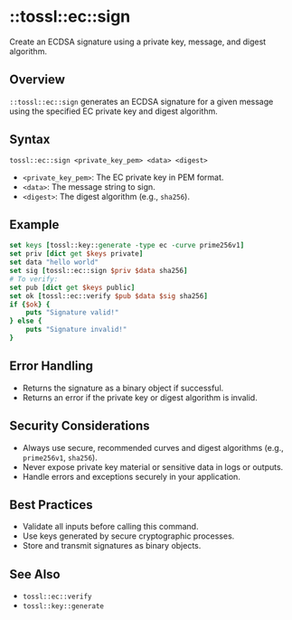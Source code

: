# ::tossl::ec::sign

Create an ECDSA signature using a private key, message, and digest algorithm.

## Overview

`::tossl::ec::sign` generates an ECDSA signature for a given message using the specified EC private key and digest algorithm.

## Syntax

```
tossl::ec::sign <private_key_pem> <data> <digest>
```

- `<private_key_pem>`: The EC private key in PEM format.
- `<data>`: The message string to sign.
- `<digest>`: The digest algorithm (e.g., `sha256`).

## Example

```tcl
set keys [tossl::key::generate -type ec -curve prime256v1]
set priv [dict get $keys private]
set data "hello world"
set sig [tossl::ec::sign $priv $data sha256]
# To verify:
set pub [dict get $keys public]
set ok [tossl::ec::verify $pub $data $sig sha256]
if {$ok} {
    puts "Signature valid!"
} else {
    puts "Signature invalid!"
}
```

## Error Handling

- Returns the signature as a binary object if successful.
- Returns an error if the private key or digest algorithm is invalid.

## Security Considerations

- Always use secure, recommended curves and digest algorithms (e.g., `prime256v1`, `sha256`).
- Never expose private key material or sensitive data in logs or outputs.
- Handle errors and exceptions securely in your application.

## Best Practices

- Validate all inputs before calling this command.
- Use keys generated by secure cryptographic processes.
- Store and transmit signatures as binary objects.

## See Also
- `tossl::ec::verify`
- `tossl::key::generate` 